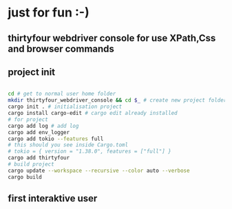 # just for fun :-)

## thirtyfour webdriver console for use XPath,Css and browser commands

## project init

```bash

cd # get to normal user home folder
mkdir thirtyfour_webdriver_console && cd $_ # create new project folder
cargo init . # initialisation project
cargo install cargo-edit # cargo edit already installed 
# for project
cargo add log # add log
cargo add env_logger
cargo add tokio --features full
# this should you see inside Cargo.toml
# tokio = { version = "1.38.0", features = ["full"] }
cargo add thirtyfour
# build project
cargo update --workspace --recursive --color auto --verbose
cargo build
```
## first interaktive user